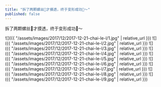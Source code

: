 ```yaml
---
title: "拆了两颗螺丝🔩才摸透，终于变形成功🤖️～"
published: false
---
```

拆了两颗螺丝🔩才摸透，终于变形成功🤖️～



![]({{ "/assets/images/2017/12/2017-12-21-chai-le-l/1.jpg" | relative_url }})
![]({{ "/assets/images/2017/12/2017-12-21-chai-le-l/2.jpg" | relative_url }})
![]({{ "/assets/images/2017/12/2017-12-21-chai-le-l/3.jpg" | relative_url }})
![]({{ "/assets/images/2017/12/2017-12-21-chai-le-l/4.jpg" | relative_url }})
![]({{ "/assets/images/2017/12/2017-12-21-chai-le-l/5.jpg" | relative_url }})
![]({{ "/assets/images/2017/12/2017-12-21-chai-le-l/6.jpg" | relative_url }})
![]({{ "/assets/images/2017/12/2017-12-21-chai-le-l/7.jpg" | relative_url }})
![]({{ "/assets/images/2017/12/2017-12-21-chai-le-l/8.jpg" | relative_url }})
![]({{ "/assets/images/2017/12/2017-12-21-chai-le-l/9.jpg" | relative_url }})

